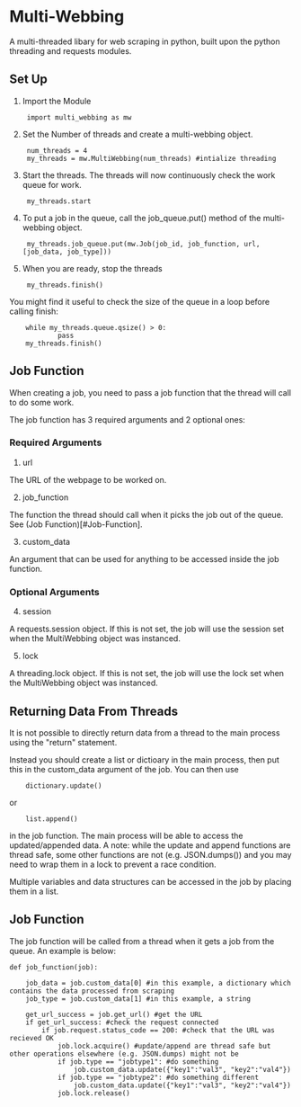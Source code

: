 # Multi-Webbing
A multi-threaded libary for web scraping in python, built upon the python threading and requests modules.

## Set Up

1. Import the Module

        import multi_webbing as mw

2. Set the Number of threads and create a multi-webbing object.

        num_threads = 4
        my_threads = mw.MultiWebbing(num_threads) #intialize threading
        
3. Start the threads. The threads will now continuously check the work queue for work.

        my_threads.start

4. To put a job in the queue, call the job_queue.put() method of the multi-webbing object.

        my_threads.job_queue.put(mw.Job(job_id, job_function, url, [job_data, job_type]))

5. When you are ready, stop the threads

        my_threads.finish()

You might find it useful to check the size of the queue in a loop before calling finish:
       
        while my_threads.queue.qsize() > 0:
                pass
        my_threads.finish()

## Job Function

When creating a job, you need to pass a job function that the thread will call to do some work.

The job function has 3 required arguments and 2 optional ones:

### Required Arguments

1. url

The URL of the webpage to be worked on.

2. job_function

The function the thread should call when it picks the job out of the queue. See (Job Function)[#Job-Function].

3. custom_data

An argument that can be used for anything to be accessed inside the job function.

### Optional Arguments

4. session

A requests.session object. If this is not set, the job will use the session set when the MultiWebbing object was instanced.

5. lock

A threading.lock object. If this is not set, the job will use the lock set when the MultiWebbing object was instanced.
                
## Returning Data From Threads

It is not possible to directly return data from a thread to the main process using the "return" statement.

Instead you should create a list or dictioary in the main process, then put this in the custom_data argument of the job. You can then use       
        
        dictionary.update() 
        
or 

        list.append()
        
in the job function. The main process will be able to access the updated/appended data. A note: while the update and append functions are thread safe, some other functions are not (e.g. JSON.dumps()) and you may need to wrap them in a lock to prevent a race condition.

Multiple variables and data structures can be accessed in the job by placing them in a list.


## Job Function

The job function will be called from a thread when it gets a job from the queue. An example is below:

    def job_function(job):

        job_data = job.custom_data[0] #in this example, a dictionary which contains the data processed from scraping
        job_type = job.custom_data[1] #in this example, a string
        
        get_url_success = job.get_url() #get the URL
        if get_url_success: #check the request connected
            if job.request.status_code == 200: #check that the URL was recieved OK
                job.lock.acquire() #update/append are thread safe but other operations elsewhere (e.g. JSON.dumps) might not be
                if job.type == "jobtype1": #do something
                    job.custom_data.update({"key1":"val3", "key2":"val4"})
                if job.type == "jobtype2": #do something different
                    job.custom_data.update({"key1":"val3", "key2":"val4"})
                job.lock.release()
